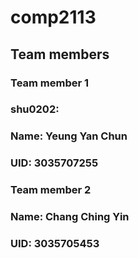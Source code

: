 # comp2113
## Team members
### Team member 1
### shu0202:
### Name: Yeung Yan Chun
### UID: 3035707255
### Team member 2
### Name: Chang Ching Yin
### UID: 3035705453



